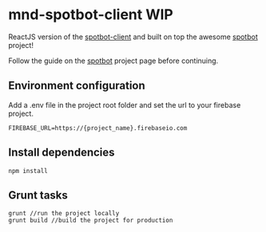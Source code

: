 # mnd-spotbot-client WIP

ReactJS version of the [spotbot-client](https://github.com/himynameisjonas/spotbot-client) and built on top the awesome [spotbot](https://github.com/himynameisjonas/spotbot) project!

Follow the guide on the [spotbot](https://github.com/himynameisjonas/spotbot) project page before continuing.

## Environment configuration
Add a .env file in the project root folder and set the url to your
firebase project.
```
FIREBASE_URL=https://{project_name}.firebaseio.com
```

## Install dependencies
```
npm install
```

## Grunt tasks
```
grunt //run the project locally
grunt build //build the project for production
```

